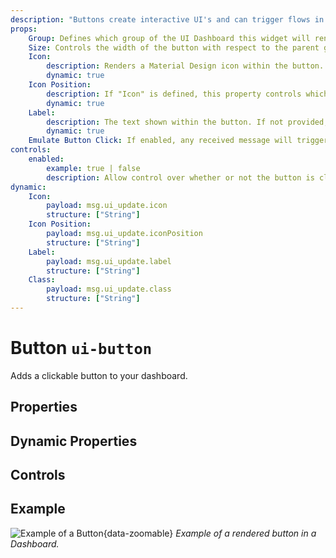 ```yaml
---
description: "Buttons create interactive UI's and can trigger flows in Node-RED"
props:
    Group: Defines which group of the UI Dashboard this widget will render in.
    Size: Controls the width of the button with respect to the parent group. Maximum value is the width of the group.
    Icon:
        description: Renders a Material Design icon within the button. There is no need to include the "mdi-" prefix.
        dynamic: true 
    Icon Position:
        description: If "Icon" is defined, this property controls which side of the "Label" the icon will render on.
        dynamic: true
    Label:
        description: The text shown within the button. If not provided, then the button will only render the icon.
        dynamic: true
    Emulate Button Click: If enabled, any received message will trigger a button click, emitting the relevant payload and topic.
controls:
    enabled:
        example: true | false
        description: Allow control over whether or not the button is clickable.
dynamic:
    Icon:
        payload: msg.ui_update.icon
        structure: ["String"]
    Icon Position:
        payload: msg.ui_update.iconPosition
        structure: ["String"]
    Label:
        payload: msg.ui_update.label
        structure: ["String"]
    Class:
        payload: msg.ui_update.class
        structure: ["String"]
---
```


<script setup>
</script>

# Button `ui-button`

Adds a clickable button to your dashboard.

## Properties

<PropsTable/>

## Dynamic Properties

<DynamicPropsTable/>

## Controls

<ControlsTable/>

## Example

![Example of a Button](/images/node-examples/ui-button.png "Example of a Button"){data-zoomable}
*Example of a rendered button in a Dashboard.*
